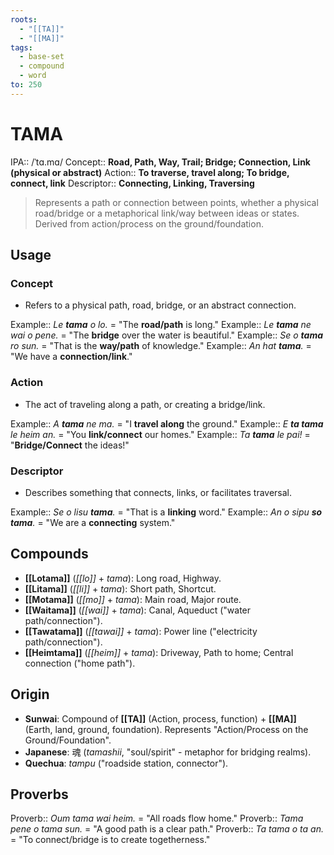 ```yaml
---
roots:
  - "[[TA]]"
  - "[[MA]]"
tags:
  - base-set
  - compound
  - word
to: 250
---
```

# TAMA

IPA::				/ˈtɑ.mɑ/
Concept::		**Road, Path, Way, Trail; Bridge; Connection, Link (physical or abstract)**
Action::		**To traverse, travel along; To bridge, connect, link**
Descriptor::	**Connecting, Linking, Traversing**

> Represents a path or connection between points, whether a physical road/bridge or a metaphorical link/way between ideas or states. Derived from action/process on the ground/foundation.

## Usage

### Concept
*   Refers to a physical path, road, bridge, or an abstract connection.

Example::   *Le **tama** o lo.* = "The **road/path** is long."
Example::   *Le **tama** ne wai o pene.* = "The **bridge** over the water is beautiful."
Example::   *Se o **tama** ro sun.* = "That is the **way/path** of knowledge."
Example::   *An hat **tama**.* = "We have a **connection/link**."

### Action
*   The act of traveling along a path, or creating a bridge/link.

Example::   *A **tama** ne ma.* = "I **travel along** the ground."
Example::   *E **ta tama** le heim an.* = "You **link/connect** our homes."
Example::   *Ta **tama** le pai!* = "**Bridge/Connect** the ideas!"

### Descriptor
*   Describes something that connects, links, or facilitates traversal.

Example::   *Se o lisu **tama**.* = "That is a **linking** word."
Example::   *An o sipu **so tama**.* = "We are a **connecting** system."

## Compounds

*   **[[Lotama]]** (*[[lo]]* + *tama*): Long road, Highway.
*   **[[Litama]]** (*[[li]]* + *tama*): Short path, Shortcut.
*   **[[Motama]]** (*[[mo]]* + *tama*): Main road, Major route.
*   **[[Waitama]]** (*[[wai]]* + *tama*): Canal, Aqueduct ("water path/connection").
*   **[[Tawatama]]** (*[[tawai]]* + *tama*): Power line ("electricity path/connection").
*   **[[Heimtama]]** (*[[heim]]* + *tama*): Driveway, Path to home; Central connection ("home path").

## Origin

*   **Sunwai**: Compound of **[[TA]]** (Action, process, function) + **[[MA]]** (Earth, land, ground, foundation). Represents "Action/Process on the Ground/Foundation".
*   **Japanese**: 魂 (*tamashii*, "soul/spirit" - metaphor for bridging realms).
*   **Quechua**: *tampu* ("roadside station, connector").

## Proverbs

Proverb:: *Oum tama wai heim.* = "All roads flow home."
Proverb:: *Tama pene o tama sun.* = "A good path is a clear path."
Proverb:: *Ta tama o ta an.* = "To connect/bridge is to create togetherness."